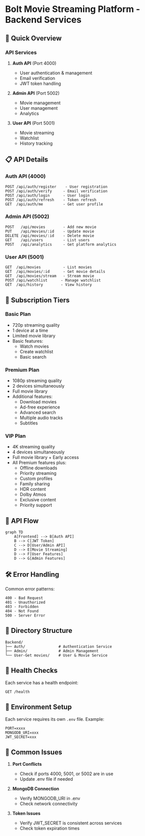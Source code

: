 # Bolt Movie Streaming Platform - Backend Services

## 🚀 Quick Overview

### API Services
1. **Auth API** (Port 4000)
   - User authentication & management
   - Email verification
   - JWT token handling

2. **Admin API** (Port 5002)
   - Movie management
   - User management
   - Analytics

3. **User API** (Port 5001)
   - Movie streaming
   - Watchlist
   - History tracking

## 📋 API Details

### Auth API (4000)
```
POST /api/auth/register    - User registration
POST /api/auth/verify     - Email verification
POST /api/auth/login      - User login
POST /api/auth/refresh    - Token refresh
GET  /api/auth/me         - Get user profile
```

### Admin API (5002)
```
POST   /api/movies        - Add new movie
PUT    /api/movies/:id    - Update movie
DELETE /api/movies/:id    - Delete movie
GET    /api/users         - List users
POST   /api/analytics     - Get platform analytics
```

### User API (5001)
```
GET  /api/movies          - List movies
GET  /api/movies/:id      - Get movie details
GET  /api/movies/stream   - Stream movie
POST /api/watchlist      - Manage watchlist
GET  /api/history        - View history
```

## 🎯 Subscription Tiers

### Basic Plan
- 720p streaming quality
- 1 device at a time
- Limited movie library
- Basic features:
  * Watch movies
  * Create watchlist
  * Basic search

### Premium Plan
- 1080p streaming quality
- 2 devices simultaneously
- Full movie library
- Additional features:
  * Download movies
  * Ad-free experience
  * Advanced search
  * Multiple audio tracks
  * Subtitles

### VIP Plan
- 4K streaming quality
- 4 devices simultaneously
- Full movie library + Early access
- All Premium features plus:
  * Offline downloads
  * Priority streaming
  * Custom profiles
  * Family sharing
  * HDR content
  * Dolby Atmos
  * Exclusive content
  * Priority support

## 🔄 API Flow

```mermaid
graph TD
    A[Frontend] --> B[Auth API]
    B --> C[JWT Token]
    C --> D[User/Admin API]
    D --> E[Movie Streaming]
    D --> F[User Features]
    D --> G[Admin Features]
```

## 🛠️ Error Handling

Common error patterns:
```
400 - Bad Request
401 - Unauthorized
403 - Forbidden
404 - Not Found
500 - Server Error
```

## 📁 Directory Structure

```
Backend/
├── Auth/               # Authentication Service
├── Admin/              # Admin Management
└── User-Get movies/    # User & Movie Service
```

## 🚦 Health Checks

Each service has a health endpoint:
```
GET /health
```

## 🔐 Environment Setup

Each service requires its own `.env` file. Example:
```
PORT=xxxx
MONGODB_URI=xxx
JWT_SECRET=xxx
```

## 📡 Common Issues

1. **Port Conflicts**
   - Check if ports 4000, 5001, or 5002 are in use
   - Update .env file if needed

2. **MongoDB Connection**
   - Verify MONGODB_URI in .env
   - Check network connectivity

3. **Token Issues**
   - Verify JWT_SECRET is consistent across services
   - Check token expiration times
